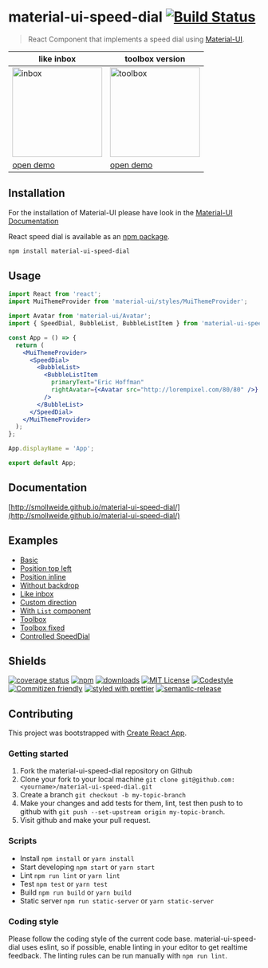 
# material-ui-speed-dial [![Build Status](https://img.shields.io/travis/smollweide/material-ui-speed-dial/master.svg)](https://travis-ci.org/smollweide/material-ui-speed-dial)

> React Component that implements a speed dial using [Material-UI](http://www.material-ui.com).

like inbox | toolbox version
------------ | -------------
<img src="https://cloud.githubusercontent.com/assets/2912007/21943125/28c3e96a-d9d0-11e6-96f1-dc3fbf4dae8d.gif" alt="inbox" width="180" /> | <img src="https://cloud.githubusercontent.com/assets/2912007/21943136/32341bf0-d9d0-11e6-8a8f-919b68d19ee5.gif" alt="toolbox" width="180" />
[open demo](https://smollweide.github.io/material-ui-speed-dial/#/inbox) | [open demo](https://smollweide.github.io/material-ui-speed-dial/#/toolbox)


## Installation

For the installation of Material-UI please have look in the [Material-UI Documentation](https://github.com/callemall/material-ui)

React speed dial is available as an [npm package](https://www.npmjs.org/package/material-ui-speed-dial).

```sh
npm install material-ui-speed-dial
```

## Usage

```jsx
import React from 'react';
import MuiThemeProvider from 'material-ui/styles/MuiThemeProvider';

import Avatar from 'material-ui/Avatar';
import { SpeedDial, BubbleList, BubbleListItem } from 'material-ui-speed-dial';

const App = () => {
  return (
    <MuiThemeProvider>
      <SpeedDial>
        <BubbleList>
          <BubbleListItem
            primaryText="Eric Hoffman"
            rightAvatar={<Avatar src="http://lorempixel.com/80/80" />}
          />
        </BubbleList>
      </SpeedDial>
    </MuiThemeProvider>
  );
};

App.displayName = 'App';

export default App;
```
## Documentation
[http://smollweide.github.io/material-ui-speed-dial/](http://smollweide.github.io/material-ui-speed-dial/)

## Examples
- [Basic](https://smollweide.github.io/material-ui-speed-dial/#/basic)
- [Position top left](https://smollweide.github.io/material-ui-speed-dial/#/top-left)
- [Position inline](https://smollweide.github.io/material-ui-speed-dial/#/inline)
- [Without backdrop](https://smollweide.github.io/material-ui-speed-dial/#/no-backdrop)
- [Like inbox](https://smollweide.github.io/material-ui-speed-dial/#/inbox)
- [Custom direction](https://smollweide.github.io/material-ui-speed-dial/#/direction)
- [With `List` component](https://smollweide.github.io/material-ui-speed-dial/#/list)
- [Toolbox](https://smollweide.github.io/material-ui-speed-dial/#/toolbox)
- [Toolbox fixed](https://smollweide.github.io/material-ui-speed-dial/#/toolbox-fixed)
- [Controlled SpeedDial](https://smollweide.github.io/material-ui-speed-dial/#/bug11)

## Shields
[![coverage status](https://coveralls.io/repos/github/smollweide/material-ui-speed-dial/badge.svg?branch=master)](https://coveralls.io/github/smollweide/material-ui-speed-dial?branch=master)
[![npm](https://img.shields.io/npm/v/material-ui-speed-dial.svg)](http://npm.im/material-ui-speed-dial)
[![downloads](https://img.shields.io/npm/dm/material-ui-speed-dial.svg)](https://npm-stat.com/charts.html?package=material-ui-speed-dial)
[![MIT License](https://img.shields.io/npm/l/material-ui-speed-dial.svg)](http://opensource.org/licenses/MIT)
[![Codestyle](https://img.shields.io/badge/codestyle-namics-green.svg)](https://github.com/namics/eslint-config-namics)
[![Commitizen friendly](https://img.shields.io/badge/commitizen-friendly-brightgreen.svg)](http://commitizen.github.io/cz-cli/)
[![styled with prettier](https://img.shields.io/badge/styled_with-prettier-ff69b4.svg)](https://github.com/prettier/prettier)
[![semantic-release](https://img.shields.io/badge/%20%20%F0%9F%93%A6%F0%9F%9A%80-semantic--release-e10079.svg)](https://github.com/semantic-release/semantic-release)

## Contributing

This project was bootstrapped with [Create React App](https://github.com/facebookincubator/create-react-app).

### Getting started

1. Fork the material-ui-speed-dial repository on Github
2. Clone your fork to your local machine `git clone git@github.com:<yourname>/material-ui-speed-dial.git`
3. Create a branch `git checkout -b my-topic-branch`
4. Make your changes and add tests for them, lint, test then push to to github with `git push --set-upstream origin my-topic-branch`.
5. Visit github and make your pull request.

### Scripts
- Install `npm install` or `yarn install`
- Start developing `npm start` or `yarn start`
- Lint `npm run lint` or `yarn lint`
- Test `npm test` or `yarn test`
- Build `npm run build` or `yarn build`
- Static server `npm run static-server` or `yarn static-server`

### Coding style
Please follow the coding style of the current code base.
material-ui-speed-dial uses eslint, so if possible, enable linting in your editor to get realtime feedback.
The linting rules can be run manually with `npm run lint`.
